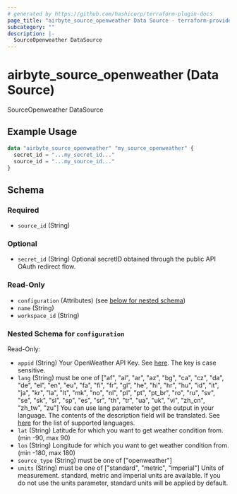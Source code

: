 ```yaml
---
# generated by https://github.com/hashicorp/terraform-plugin-docs
page_title: "airbyte_source_openweather Data Source - terraform-provider-airbyte"
subcategory: ""
description: |-
  SourceOpenweather DataSource
---
```


# airbyte_source_openweather (Data Source)

SourceOpenweather DataSource

## Example Usage

```terraform
data "airbyte_source_openweather" "my_source_openweather" {
  secret_id = "...my_secret_id..."
  source_id = "...my_source_id..."
}
```

<!-- schema generated by tfplugindocs -->
## Schema

### Required

- `source_id` (String)

### Optional

- `secret_id` (String) Optional secretID obtained through the public API OAuth redirect flow.

### Read-Only

- `configuration` (Attributes) (see [below for nested schema](#nestedatt--configuration))
- `name` (String)
- `workspace_id` (String)

<a id="nestedatt--configuration"></a>
### Nested Schema for `configuration`

Read-Only:

- `appid` (String) Your OpenWeather API Key. See <a href="https://openweathermap.org/api">here</a>. The key is case sensitive.
- `lang` (String) must be one of ["af", "al", "ar", "az", "bg", "ca", "cz", "da", "de", "el", "en", "eu", "fa", "fi", "fr", "gl", "he", "hi", "hr", "hu", "id", "it", "ja", "kr", "la", "lt", "mk", "no", "nl", "pl", "pt", "pt_br", "ro", "ru", "sv", "se", "sk", "sl", "sp", "es", "sr", "th", "tr", "ua", "uk", "vi", "zh_cn", "zh_tw", "zu"]
You can use lang parameter to get the output in your language. The contents of the description field will be translated. See <a href="https://openweathermap.org/api/one-call-api#multi">here</a> for the list of supported languages.
- `lat` (String) Latitude for which you want to get weather condition from. (min -90, max 90)
- `lon` (String) Longitude for which you want to get weather condition from. (min -180, max 180)
- `source_type` (String) must be one of ["openweather"]
- `units` (String) must be one of ["standard", "metric", "imperial"]
Units of measurement. standard, metric and imperial units are available. If you do not use the units parameter, standard units will be applied by default.


